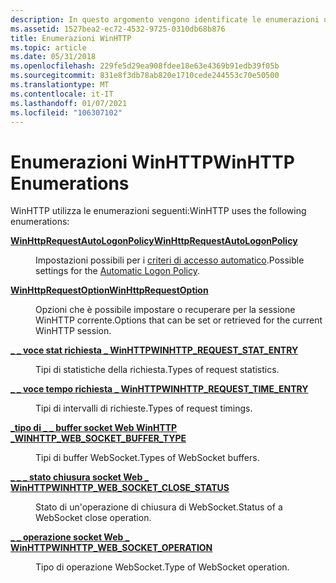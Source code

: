 ```yaml
---
description: In questo argomento vengono identificate le enumerazioni utilizzate da WinHTTP.
ms.assetid: 1527bea2-ec72-4532-9725-0310db68b876
title: Enumerazioni WinHTTP
ms.topic: article
ms.date: 05/31/2018
ms.openlocfilehash: 229fe5d29ea908fdee18e63e4369b91edb39f05b
ms.sourcegitcommit: 831e8f3db78ab820e1710cede244553c70e50500
ms.translationtype: MT
ms.contentlocale: it-IT
ms.lasthandoff: 01/07/2021
ms.locfileid: "106307102"
---
```

# <a name="winhttp-enumerations"></a><span data-ttu-id="2b057-103">Enumerazioni WinHTTP</span><span class="sxs-lookup"><span data-stu-id="2b057-103">WinHTTP Enumerations</span></span>

<span data-ttu-id="2b057-104">WinHTTP utilizza le enumerazioni seguenti:</span><span class="sxs-lookup"><span data-stu-id="2b057-104">WinHTTP uses the following enumerations:</span></span>

<dl> <dt>

[<span data-ttu-id="2b057-105">**WinHttpRequestAutoLogonPolicy**</span><span class="sxs-lookup"><span data-stu-id="2b057-105">**WinHttpRequestAutoLogonPolicy**</span></span>](winhttprequestautologonpolicy.md)
</dt> <dd>

<span data-ttu-id="2b057-106">Impostazioni possibili per i [criteri di accesso automatico](authentication-in-winhttp.md).</span><span class="sxs-lookup"><span data-stu-id="2b057-106">Possible settings for the [Automatic Logon Policy](authentication-in-winhttp.md).</span></span>

</dd> <dt>

[<span data-ttu-id="2b057-107">**WinHttpRequestOption**</span><span class="sxs-lookup"><span data-stu-id="2b057-107">**WinHttpRequestOption**</span></span>](winhttprequestoption.md)
</dt> <dd>

<span data-ttu-id="2b057-108">Opzioni che è possibile impostare o recuperare per la sessione WinHTTP corrente.</span><span class="sxs-lookup"><span data-stu-id="2b057-108">Options that can be set or retrieved for the current WinHTTP session.</span></span>

</dd> <dt>

[<span data-ttu-id="2b057-109">**\_ \_ voce stat richiesta \_ WinHTTP**</span><span class="sxs-lookup"><span data-stu-id="2b057-109">**WINHTTP\_REQUEST\_STAT\_ENTRY**</span></span>](/windows/desktop/api/winhttp/ne-winhttp-winhttp_request_stat_entry)
</dt> <dd>

<span data-ttu-id="2b057-110">Tipi di statistiche della richiesta.</span><span class="sxs-lookup"><span data-stu-id="2b057-110">Types of request statistics.</span></span>

</dd> <dt>

[<span data-ttu-id="2b057-111">**\_ \_ voce tempo richiesta \_ WinHTTP**</span><span class="sxs-lookup"><span data-stu-id="2b057-111">**WINHTTP\_REQUEST\_TIME\_ENTRY**</span></span>](/windows/desktop/api/winhttp/ne-winhttp-winhttp_request_time_entry)
</dt> <dd>

<span data-ttu-id="2b057-112">Tipi di intervalli di richieste.</span><span class="sxs-lookup"><span data-stu-id="2b057-112">Types of request timings.</span></span>

</dd> <dt>

[<span data-ttu-id="2b057-113">**\_tipo di \_ \_ buffer socket Web WinHTTP \_**</span><span class="sxs-lookup"><span data-stu-id="2b057-113">**WINHTTP\_WEB\_SOCKET\_BUFFER\_TYPE**</span></span>](/windows/desktop/api/winhttp/ne-winhttp-winhttp_web_socket_buffer_type)
</dt> <dd>

<span data-ttu-id="2b057-114">Tipi di buffer WebSocket.</span><span class="sxs-lookup"><span data-stu-id="2b057-114">Types of WebSocket buffers.</span></span>

</dd> <dt>

[<span data-ttu-id="2b057-115">**\_ \_ \_ stato chiusura socket Web \_ WinHTTP**</span><span class="sxs-lookup"><span data-stu-id="2b057-115">**WINHTTP\_WEB\_SOCKET\_CLOSE\_STATUS**</span></span>](/windows/desktop/api/winhttp/ne-winhttp-winhttp_web_socket_close_status)
</dt> <dd>

<span data-ttu-id="2b057-116">Stato di un'operazione di chiusura di WebSocket.</span><span class="sxs-lookup"><span data-stu-id="2b057-116">Status of a WebSocket close operation.</span></span>

</dd> <dt>

[<span data-ttu-id="2b057-117">**\_ \_ operazione socket Web \_ WinHTTP**</span><span class="sxs-lookup"><span data-stu-id="2b057-117">**WINHTTP\_WEB\_SOCKET\_OPERATION**</span></span>](/windows/desktop/api/winhttp/ne-winhttp-winhttp_web_socket_operation)
</dt> <dd>

<span data-ttu-id="2b057-118">Tipo di operazione WebSocket.</span><span class="sxs-lookup"><span data-stu-id="2b057-118">Type of WebSocket operation.</span></span>

</dd> </dl>

 

 



